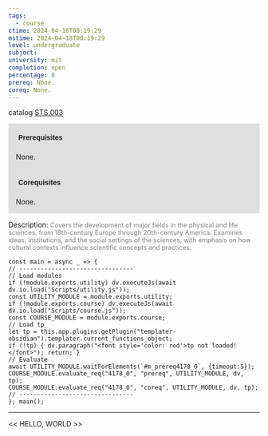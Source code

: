 ```yaml
---
tags:
  - course
ctime: 2024-04-18T00:19:29
mstime: 2024-04-18T00:19:29
level: undergraduate
subject: 
university: mit
completion: open
percentage: 0
prereq: None.
coreq: None.
---
```


catalog [STS.003](http://student.mit.edu/catalog/mSTSa.html#STS.003)

<span style="display: block; padding: 15px; background-color: rgb(100, 100, 100, 0.2);"><font id="m_prereq4178_0" style="display: block; font-family: Arial, sans-serif; font-weight: bold; padding: 5px">Prerequisites</font><br><span id="prereq4178_0">None.</span></span>
<span style="display: block; padding: 15px; background-color: rgb(100, 100, 100, 0.2);"><font id="m_coreq4178_0" style="display: block; font-family: Arial, sans-serif; font-weight: bold; padding: 5px">Corequisites</font><br><span id="coreq4178_0">None.</span></span>

<font style="">Description:</font>
<font style="color: grey; font-size: 0.8rem;">Covers the development of major fields in the physical and life sciences, from 18th-century Europe through 20th-century America. Examines ideas, institutions, and the social settings of the sciences, with emphasis on how cultural contexts influence scientific concepts and practices.</font>

```dataviewjs
const main = async _ => {
// --------------------------------
// Load modules
if (!module.exports.utility) dv.executeJs(await dv.io.load("Scripts/utility.js"));
const UTILITY_MODULE = module.exports.utility;
if (!module.exports.course) dv.executeJs(await dv.io.load("Scripts/course.js"));
const COURSE_MODULE = module.exports.course;
// Load tp
let tp = this.app.plugins.getPlugin("templater-obsidian").templater.current_functions_object;
if (!tp) { dv.paragraph("<font style='color: red'>tp not loaded!</font>"); return; }
// Evaluate
await UTILITY_MODULE.waitForElements(`#m_prereq4178_0`, {timeout:5});
COURSE_MODULE.evaluate_req("4178_0", "prereq", UTILITY_MODULE, dv, tp);
COURSE_MODULE.evaluate_req("4178_0", "coreq", UTILITY_MODULE, dv, tp);
// --------------------------------
}; main();
```

---

<< HELLO, WORLD >>
